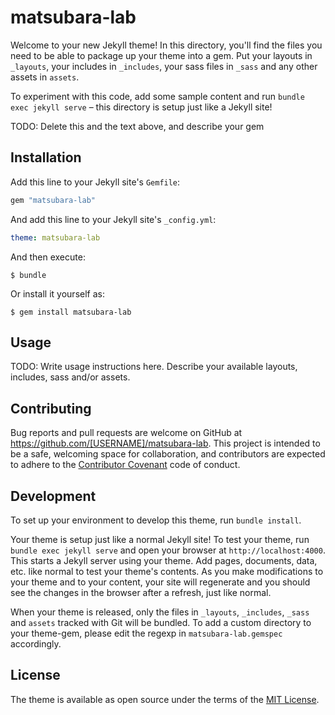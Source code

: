 # matsubara-lab

Welcome to your new Jekyll theme! In this directory, you'll find the files you need to be able to package up your theme into a gem. Put your layouts in `_layouts`, your includes in `_includes`, your sass files in `_sass` and any other assets in `assets`.

To experiment with this code, add some sample content and run `bundle exec jekyll serve` – this directory is setup just like a Jekyll site!

TODO: Delete this and the text above, and describe your gem

## Installation

Add this line to your Jekyll site's `Gemfile`:

```ruby
gem "matsubara-lab"
```

And add this line to your Jekyll site's `_config.yml`:

```yaml
theme: matsubara-lab
```

And then execute:

    $ bundle

Or install it yourself as:

    $ gem install matsubara-lab

## Usage

TODO: Write usage instructions here. Describe your available layouts, includes, sass and/or assets.

## Contributing

Bug reports and pull requests are welcome on GitHub at https://github.com/[USERNAME]/matsubara-lab. This project is intended to be a safe, welcoming space for collaboration, and contributors are expected to adhere to the [Contributor Covenant](https://www.contributor-covenant.org/) code of conduct.

## Development

To set up your environment to develop this theme, run `bundle install`.

Your theme is setup just like a normal Jekyll site! To test your theme, run `bundle exec jekyll serve` and open your browser at `http://localhost:4000`. This starts a Jekyll server using your theme. Add pages, documents, data, etc. like normal to test your theme's contents. As you make modifications to your theme and to your content, your site will regenerate and you should see the changes in the browser after a refresh, just like normal.

When your theme is released, only the files in `_layouts`, `_includes`, `_sass` and `assets` tracked with Git will be bundled.
To add a custom directory to your theme-gem, please edit the regexp in `matsubara-lab.gemspec` accordingly.

## License

The theme is available as open source under the terms of the [MIT License](https://opensource.org/licenses/MIT).
